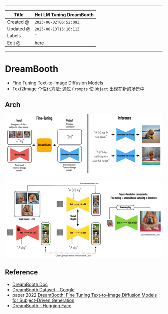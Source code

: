 -----

| Title     | Hot LM Tuning DreamBooth                              |
| --------- | ----------------------------------------------------- |
| Created @ | `2023-06-02T06:52:09Z`                                |
| Updated @ | `2023-06-13T15:16:11Z`                                |
| Labels    | \`\`                                                  |
| Edit @    | [here](https://github.com/junxnone/aiwiki/issues/405) |

-----

# DreamBooth

  - Fine Tuning Text-to-Image Diffusion Models
  - Text2Image 个性化方法: 通过 `Prompts` 使 `Object` 出现在新的场景中

## Arch

![image](media/a53847657ab663a0495d9f0e0d2ec0225b517fe0.png)

![image](media/1db35336fd820296fde4b0935f3b89af8bb34d20.png)

## Reference

  - [DreamBooth Doc](https://dreambooth.github.io/)
  - [DreamBooth Dataset - Google](https://github.com/google/dreambooth)
  - paper 2022 [DreamBooth: Fine Tuning Text-to-Image Diffusion Models
    for Subject-Driven Generation](https://arxiv.org/abs/2208.12242)
  - [DreamBooth - Hugging
    Face](https://huggingface.co/docs/diffusers/training/dreambooth)
